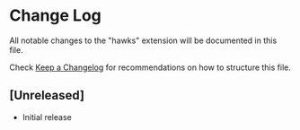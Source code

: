 # Change Log

All notable changes to the "hawks" extension will be documented in this file.

Check [Keep a Changelog](http://keepachangelog.com/) for recommendations on how to structure this file.

## [Unreleased]

- Initial release
